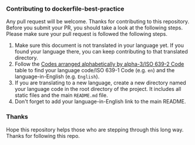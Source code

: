 ### Contributing to dockerfile-best-practice
Any pull request will be welcome. Thanks for contributing to this repository. Before you submit your PR, you should take a look at the following steps. 
Please make sure your pull request is followed the following steps.

1. Make sure this document is not translated in your language yet. If you found your language there, you can keep contributing to that translated directory.
2. Follow the [Codes arranged alphabetically by alpha-3/ISO 639-2 Code](https://www.loc.gov/standards/iso639-2/php/code_list.php) table to find your language code/ISO 639-1 Code (e.g. `en`) 
and the language-in-English (e.g. `English`).
3. If you are translating to a new language, create a new directory named your language code in the root directory of the project. It includes all static files and 
the main `README.md` file.
4. Don't forget to add your language-in-English link to the main README.

### Thanks
Hope this repository helps those who are stepping through this long way. Thanks for following this repo.
